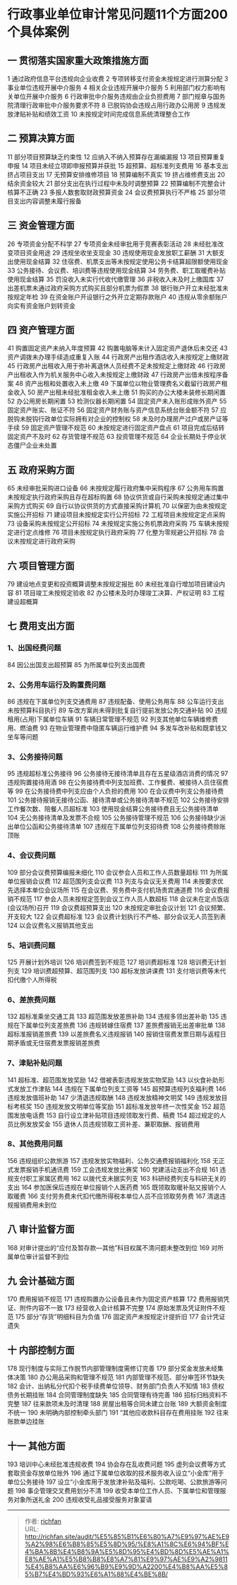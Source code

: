 # 行政事业单位审计常见问题11个方面200个具体案例


## 一   贯彻落实国家重大政策措施方面
1	通过政府信息平台违规向企业收费
2	专项转移支付资金未按规定进行测算分配
3	事业单位违规开展中介服务
4	相关企业违规开展中介服务
5	利用部门权力影响有关单位开展中介服务
6	行政审批中介服务违规由企业负担费用
7	部门规章与国务院清理行政审批中介服务要求不符
8	已脱钩协会违规占用行政办公用房
9	违规发放津贴补贴和绩效工资
10	未按规定时间完成信息系统清理整合工作
## 二    预算决算方面
11	部分项目预算缺乏约束性
12	应纳入不纳入预算存在漏编漏报
13	项目预算重复申报
14	项目未经立项即申报预算并获批
15	超预算、超标准列支费用
16	基本支出挤占项目支出
17	无预算安排维修项目
18	预算编制不真实
19	挤占维修费支出
20	结余资金较大
21	部分支出在执行过程中未及时调整预算
22	预算编制不完整会计核算不正确
23	多报人数套取财政预算资金
24	会议费预算执行不严格
25	部分项目支出内容调整未履行报备
## 三    资金管理方面
26	专项资金分配不科学
27	专项资金未经审批用于竞赛表彰活动
28	未经批准改变项目资金用途
29	违规坐收坐支现金
30	违规使用现金发放职工薪酬
31	大额支出使用现金结算
32	住宿费、机票支出等未按规定使用公务卡结算超限额使用现金
33	公务接待、会议费、培训费等违规使用现金结算
34	劳务费、职工取暖费补贴使用现金结算
35	罚没收入未实行代收代缴管理
36	非税收入未及时上缴国库
37	出差机票未通过政府采购方式购买且部分机票为假票
38	银行账户开立未经批准未按规定年检
39	在资金账户开设银行之外开立定期存款账户
40	违规从零余额账户向实有资金账户划转资金
## 四    资产管理方面
41	购置固定资产未纳入年度预算
42	购置电脑等未计入固定资产退休后未交还
43	资产调拨未办理手续造成重复入账
44	行政房产出租作酒店收入未按规定上缴财政
45	行政房产出租收入用于弥补离退休人员经费不足未按规定上缴财政
46	行政房产出租收入作为机关服务中心收入未按规定上缴财政
47	行政房产出借未按程序备案
48	资产出租和处置收入未上缴
49	下属单位以物业管理费名义截留行政房产租金收入
50	房产出租未经批准租金收入未上缴
51	购买的办公大楼未装修长期闲置
52	办公用房长期闲置
53	检测仪器长期闲置
54	固定资产未入账形成账外资产
55	固定资产账实、账证不符
56	固定资产财务账与资产信息系统台账金额不符
57	应脱钩未脱钩行政单位实际拥有对企业的控制权
58	未及时办理房产过户或房产证等手续
59	固定资产管理不规范
60	未按规定进行固定资产盘点
61	项目完成后结转固定资产不及时
62	存货管理不规范
63	投资管理不规范
64	企业长期处于停业状态僵尸企业未处置
## 五    政府采购方面
65	未经审批采购进口设备
66	未按规定履行政府集中采购程序
67	公务用车购置未按规定执行政府采购且存在超标购置
68	协议供货或自行采购未按规定通过集中采购方式购买
69	自行以协议供货的方式直接采购计算机
70	以保密为由未按规定实施公开招标
71	建设项目未按规定实行公开招标
72	工程项目未按规定定点采购
73	设备采购未按规定公开招标
74	未按规定实施公务机票政府采购
75	车辆未按规定进行定点维修
76	项目未按规定执行政府采购
77	化整为零规避公开招标
78	会议未按规定进行政府采购
## 六    项目管理方面
79	建设地点变更和投资概算调整未按规定报批
80	未经批准自行增加项目建设内容
81	项目竣工未按规定验收
82	办公楼未及时办理竣工决算、产权证明
83	工程建设超概算
## 七    费用支出方面
### 1、出国经费问题
84	因公出国支出超预算
85	为所属单位列支出国费
### 2、公务用车运行及购置费问题
86	违规在下属单位列支交通费用
87	违规配备、使用公务用车
88	公车运行支出未按预算科目执行
89	车改方案尚未得到批复自行提前发放公务交通补贴
90	违规租用(占用)下属单位车辆
91	车辆日常管理不规范
92	列支其他单位车辆维修费用、燃油费
93	在物业管理费中隐匿车辆运行维护费
94	多发车改补贴和既拿钱又坐车等问题
### 3、公务接待问题
95	违规超标准公务接待
96	公务接待无接待清单且存在五星级酒店消费的情况
97	违规购置接待用酒
98	在公务接待费中列支加班费、工作餐费、被接待人员住宿费等
99	在公务接待费中列支应由个人负担的费用
100	在会议费中列支公务接待费
101	公务接待报销无接待公函、接待清单或公务接待清单不规范
102	公务接待安排工作餐次数、陪餐人员超标准
103	使用现金结算公务接待费且无公务接待清单
104	无公务接待清单及发票不合规
105	公务接待管理不规范
106	公务接待缺少派出单位公函和公务接待清单
107	违规在下属单位列支招待费
108	公务接待费赊账顶账
### 4、会议费问题
109	部分会议费预算编报未细化
110	会议参会人员和工作人员数量超标
111	为所属单位报销会议费
112	超范围列支会议费
113	列支与会议无关费用
114	未按要求优先选择本单位会议场所
115	在会议费、劳务费中支付机场贵宾通道费
116	会议费报销不规范
117	参会人员未按规定签到会议工作人员人数超标
118	会议未在定点饭店(会议场所)召开
119	会议费超预算支出
120	未按规定审批会议计划
121	会议频繁、开支较大
122	会议费超标准
123	会议费计划执行不严格、部分会议无人员签到表
124	以会议费名义报销其他支出
### 5、培训费问题
125	开展计划外培训
126	培训费签到不规范
127	培训费超标准
128	培训费无计划列支
129	培训费超预算、超范围列支
130	超标发放讲课费
131	支付培训费等未代扣代缴个人所得税
### 6、差旅费问题
132	超标准乘坐交通工具
133	超范围发放差旅补助
134	违规多领出差补助
135	违规在下属单位列支差旅费
136	违规转嫁住宿费
137	差旅费报销无出差审批单
138	超标准报销差旅费
139	以差旅费名义违规报销
140	报销住宿费发票日期与返程日期矛盾或无住宿费发票报销差旅费
### 7、津贴补贴问题
141	超标准、超范围发放奖励
142	借被表彰违规发放实物奖励
143	以伙食补助形式发放工作津贴
144	违规在下属单位列支工资等
145	超预算违规列支福利费
146	违规发放值班补助
147	少清退违规取酬
148	违规发放精神文明奖
149	违规发放目标考核奖
150	违规发放文明单位等奖励
151	超标准发放年终一次性奖金
152	超范围发放电话费
153	自行设立津补贴项目违规领取发行费、稿费
154	超过规定的人员比例发放奖金
155	退休人员违规领取工资补差、兼职取酬、报销费用
### 8、其他费用问题
156	违规组织公款旅游
157	违规发放实物福利、公务交通费报销福利化
158	无正式发票报销手机通讯费
159	工会违规发放比赛奖
160	党建活动支出不合规
161	违规支付职工家属区费用
162	以拨代支未据实列支
163	科研经费列支与科研无关的支出
164	参加医保后违规在单位报销个人医药费
165	既领取取暖补贴又报销个人取暖费
166	支付劳务费未代扣代缴所得税本单位人员不应领取劳务费
167	清退违规报销费用未到位
## 八    审计监督方面
168	对审计提出的“应付及暂存款—其他”科目权属不清问题未整改到位
169	对所属单位审计监督不到位
## 九    会计基础方面
170	费用报销不规范
171	违规购置办公设备且未作为固定资产核算
172	费用报销凭证、附件内容不一致
173	经营收入会计核算不完整
174	原始发票及凭证附件不规范
175	部分“存货”明细科目为负值
176	固定资产未按规定计提折旧
177	会计凭证遗失
## 十    内部控制方面
178	现行制度与实际工作脱节内部管理制度需修订完善
179	部分奖金发放未经集体决策
180	办公用品采购和管理不规范
181	内部管理不规范、部分审签环节缺失
182	会计、出纳私分代扣个税手续费单位领导、财务部门负责人不知情
183	债权债务长期挂账
184	合同管理制度缺失
185	合同管理有待完善
186	招标归档资料不完整
187	往来款项未及时清理
188	房屋出租等合同未建立台账
189	大额资金制度不统一
190	未明确内部控制牵头部门
191	“其他应收款科目存在费用挂账
192	往来账款单边挂账
## 十一    其他方面
193	培训中心未经批准违规收费
194	协会存在乱收费问题
195	虚列会议费等方式套取资金存放单位账外
196	通过下属单位收取的技术服务收入设立“小金库”用于单位公务接待
197	设立“小金库用于发放津补贴及福利、公款吃喝、公款旅游等问题
198	事企管理交叉费用划分不清
199	收受本单位工作人员、下属单位和管理服务对象所送礼金
200	违规收受礼品接受服务对象宴请

---

> 作者: [richfan](https://richfan.site/)  
> URL: http://richfan.site/audit/%E5%85%B1%E6%80%A7%E9%97%AE%E9%A2%98%E6%B8%85%E5%8D%95/%E8%A1%8C%E6%94%BF%E4%BA%8B%E4%B8%9A%E5%8D%95%E4%BD%8D%E5%AE%A1%E8%AE%A1%E5%B8%B8%E8%A7%81%E9%97%AE%E9%A2%9811%E4%B8%AA%E6%96%B9%E9%9D%A2200%E4%B8%AA%E5%85%B7%E4%BD%93%E6%A1%88%E4%BE%8B/  

